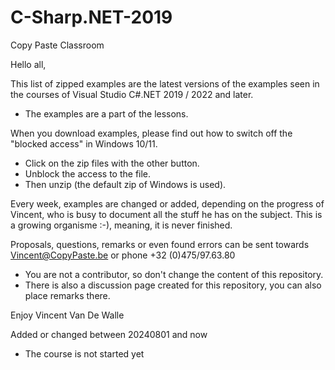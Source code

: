 # C-Sharp.NET-2019
Copy Paste Classroom

Hello all,

This list of zipped examples are the latest versions of the examples seen in the courses of Visual Studio C#.NET 2019 / 2022 and later.
- The examples are a part of the lessons.
 
When you download examples, please find out how to switch off the "blocked access" in Windows 10/11.
- Click on the zip files with the other button.
- Unblock the access to the file.
- Then unzip (the default zip of Windows is used).

Every week, examples are changed or added, depending on the progress of Vincent, who is busy to document all the stuff he has on the subject.
This is a growing organisme :-), meaning, it is never finished.

Proposals, questions, remarks or even found errors can be sent towards Vincent@CopyPaste.be or phone +32 (0)475/97.63.80
- You are not a contributor, so don't change the content of this repository.
- There is also a discussion page created for this repository, you can also place remarks there.

Enjoy
Vincent Van De Walle

Added or changed between 20240801 and now 
- The course is not started yet
